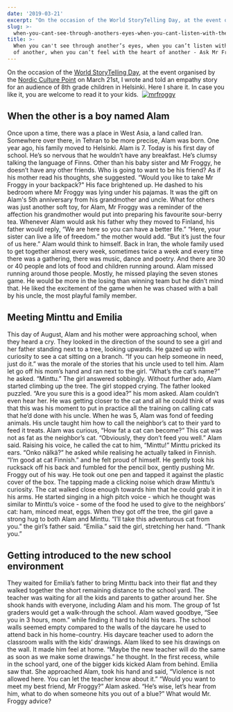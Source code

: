 ```yaml
---
date: '2019-03-21'
excerpt: "On the occasion of the World StoryTelling Day, at the event organised by the Nordic Culture Point on March 21st, I\_wrote and told\_an empathy story for\_an audience of 8th grade children in Helsinki."
slug: >-
  when-you-cant-see-through-anothers-eyes-when-you-cant-listen-with-the-ears-of-another-when-you-cant-feel-with-the-heart-of-another-ask-mr-froggy
title: >-
  When you can't see through another’s eyes, when you can’t listen with the ears
  of another, when you can’t feel with the heart of another - Ask Mr Froggy
---
```


On the occasion of the [World StoryTelling Day](http://www.globalstorytellingday.org/themes-stories/), at the event organised by the [Nordic Culture Point](https://www.nordiskkulturkontakt.org/en/) on March 21st, I wrote and told an empathy story for an audience of 8th grade children in Helsinki. Here I share it. In case you like it, you are welcome to read it to your kids. 
[![mrfroggy](http://www.flyingthoughts.net/wp-content/uploads/2019/03/mrfroggy.jpeg)](http://www.flyingthoughts.net/wp-content/uploads/2019/03/mrfroggy.jpeg)

When the other is a boy named Alam
----------------------------------

Once upon a time, there was a place in West Asia, a land called Iran. Somewhere over there, in Tehran to be more precise, Alam was born. One year ago, his family moved to Helsinki. Alam is 7. Today is his first day of school.
He’s so nervous that he wouldn’t have any breakfast. He’s clumsy talking the language of Finns. Other than his baby sister and Mr Froggy, he doesn’t have any other friends. Who is going to want to be his friend?
As if his mother read his thoughts, she suggested. “Would you like to take Mr Froggy in your backpack?"
His face brightened up. He dashed to his bedroom where Mr Froggy was lying under his pajamas. It was the gift on Alam's 5th anniversary from his grandmother and uncle. What for others was just another soft toy, for Alam, Mr Froggy was a reminder of the affection his grandmother would put into preparing his favourite sour-berry tea.
Whenever Alam would ask his father why they moved to Finland, his father would reply, “We are here so you can have a better life.”
“Here, your sister can live a life of freedom.” the mother would add.
“But it’s just the four of us here.” Alam would think to himself.
Back in Iran, the whole family used to get together almost every week, sometimes twice a week and every time there was a gathering, there was music, dance and poetry. And there are 30 or 40 people and lots of food and children running around. Alam missed running around those people.
Mostly, he missed playing the seven stones game. He would be more in the losing than winning team but he didn’t mind that. He liked the excitement of the game when he was chased with a ball by his uncle, the most playful family member.

Meeting Minttu and Emilia
-------------------------

This day of August, Alam and his mother were approaching school, when they heard a cry. They looked in the direction of the sound to see a girl and her father standing next to a tree, looking upwards. He gazed up with curiosity to see a cat sitting on a branch.
“If you can help someone in need, just do it.” was the morale of the stories that his uncle used to tell him.
Alam let go off his mom’s hand and ran next to the girl. “What’s the cat’s name?” he asked.
“Minttu.” The girl answered sobbingly.
Without further ado, Alam started climbing up the tree. The girl stopped crying. The father looked puzzled.
“Are you sure this is a good idea?” his mom asked.
Alam couldn’t even hear her. He was getting closer to the cat and all he could think of was that this was his moment to put in practice all the training on calling cats that he’d done with his uncle.
When he was 5, Alam was fond of feeding animals. His uncle taught him how to call the neighbor’s cat to their yard to feed it treats. Alam was curious, “How fat a cat can become?”
This cat was not as fat as the neighbor’s cat. “Obviously, they don’t feed you well.” Alam said. Raising his voice, he called the cat to him, “Minttu!”
Minttu pricked its ears.
“Onko nälkä?” he asked while realising he actually talked in Finnish. “I’m good at cat Finnish.” and he felt proud of himself.
He gently took his rucksack off his back and fumbled for the pencil box, gently pushing Mr. Froggy out of his way. He took out one pen and tapped it against the plastic cover of the box. The tapping made a clicking noise which draw Minttu’s curiosity. The cat walked close enough towards him that he could grab it in his arms. He started singing in a high pitch voice - which he thought was similar to Minttu’s voice - some of the food he used to give to the neighbors’ cat: ham, minced meat, eggs.
When they got off the tree, the girl gave a strong hug to both Alam and Minttu.
“I’ll take this adventurous cat from you.” the girl’s father said.
“Emilia.” said the girl, stretching her hand. “Thank you.”

Getting introduced to the new school environment
------------------------------------------------

They waited for Emilia’s father to bring Minttu back into their flat and they walked together the short remaining distance to the school yard.
The teacher was waiting for all the kids and parents to gather around her. She shook hands with everyone, including Alam and his mom. The group of 1st graders would get a walk-through the school.
Alam waved goodbye, “See you in 3 hours, mom.” while finding it hard to hold his tears.
The school walls seemed empty compared to the walls of the daycare he used to attend back in his home-country. His daycare teacher used to adorn the classroom walls with the kids’ drawings. Alam liked to see his drawings on the wall. It made him feel at home. “Maybe the new teacher will do the same as soon as we make some drawings.” he thought.
In the first recess, while in the school yard, one of the bigger kids kicked Alam from behind. Emilia saw that. She approached Alam, took his hand and said, “Violence is not allowed here. You can let the teacher know about it.”
“Would you want to meet my best friend, Mr Froggy?” Alam asked. “He’s wise, let’s hear from him, what to do when someone hits you out of a blue?”
What would Mr. Froggy advice?
